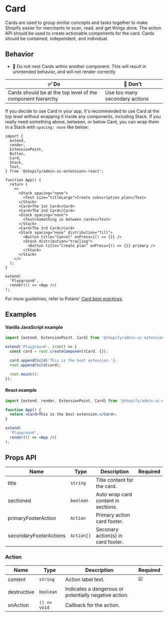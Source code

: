# Card

Cards are used to group similar concepts and tasks together to make Shopify easier for merchants to scan, read, and get things done. The action API should be used to create actionable components for the card. Cards should be contained, independent, and individual.

## Behavior

- 📱 Do not nest Cards within another component. This will result in unintended behavior, and will not render correctly

| ✅ Do                                                       | 🛑 Don't                       |
| ----------------------------------------------------------- | ------------------------------ |
| Cards should be at the top level of the component hierarchy | Use too many secondary actions |

If you decide to use Card in your app, it's recommended to use Card at the top level without wrapping it inside any components, including Stack. If you really need something above, between, or below Card, you can wrap them in a Stack with `spacing: none` like below:

```tsx
import {
  extend,
  render,
  ExtensionPoint,
  Button,
  Card,
  Stack,
  Text,
} from '@shopify/admin-ui-extensions-react';

function App() {
  return (
    <>
      <Stack spacing="none">
        <Text size="titleLarge">Create subscription plan</Text>
      </Stack>
      <Card>The 1st Card</Card>
      <Card>The 2nd Card</Card>
      <Stack spacing="none">
        <Text>Something in between cards</Text>
      </Stack>
      <Card>The 3rd Card</Card>
      <Stack spacing="none" distribution="fill">
        <Button title="Cancel" onPress={() => {}} />
        <Stack distribution="trailing">
          <Button title="Create plan" onPress={() => {}} primary />
        </Stack>
      </Stack>
    </>
  );
}

extend(
  'Playground',
  render(() => <App />)
);
```

For more guidelines, refer to Polaris' [Card best practices](https://polaris.shopify.com/components/structure/card#section-best-practices).

## Examples

#### Vanilla JavaScript example

```js
import {extend, ExtensionPoint, Card} from '@shopify/admin-ui-extensions';

extend('Playground', (root) => {
  const card = root.createComponent(Card, {});

  card.appendChild('This is the best extension.');
  root.appendChild(card);

  root.mount();
});
```

#### React example

```jsx
import {extend, render, ExtensionPoint, Card} from '@shopify/admin-ui-extensions-react';

function App() {
  return <Card>This is the best extension.</Card>;
}

extend(
  'Playground',
  render(() => <App />)
);
```

## Props API

| Name                   | Type       | Description                         | Required |
| ---------------------- | ---------- | ----------------------------------- | -------- |
| title                  | `string`   | Title content for the card.         |          |
| sectioned              | `boolean`  | Auto wrap card content in sections. |          |
| primaryFooterAction    | `Action`   | Primary action card footer.         |          |
| secondaryFooterActions | `Action[]` | Seconary action(s) in card footer.  |          |

### Action

| Name        | Type         | Description                                           | Required |
| ----------- | ------------ | ----------------------------------------------------- | -------- |
| content     | `string`     | Action label text.                                    | ☑️       |
| destructive | `boolean`    | Indicates a dangerous or potentially negative action. |          |
| onAction    | `() => void` | Callback for the action.                              |          |
